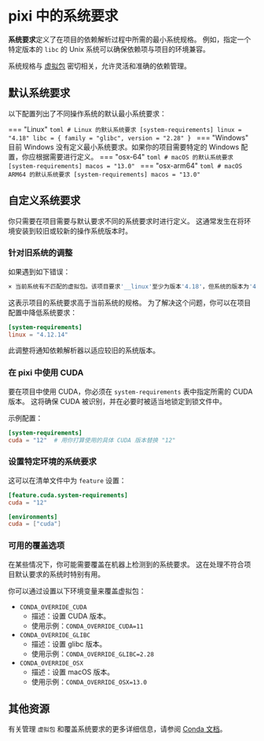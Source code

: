 # pixi 中的系统要求

**系统要求**定义了在项目的依赖解析过程中所需的最小系统规格。
例如，指定一个特定版本的 `libc` 的 Unix 系统可以确保依赖项与项目的环境兼容。

系统规格与 [虚拟包](https://conda.io/projects/conda/en/latest/user-guide/tasks/manage-virtual.html) 密切相关，允许灵活和准确的依赖管理。

## 默认系统要求

以下配置列出了不同操作系统的默认最小系统要求：

=== "Linux"
    ```toml
    # Linux 的默认系统要求
    [system-requirements]
    linux = "4.18"
    libc = { family = "glibc", version = "2.28" }
    ```
=== "Windows"
    目前 Windows 没有定义最小系统要求。如果你的项目需要特定的 Windows 配置，你应根据需要进行定义。
=== "osx-64"
    ```toml
    # macOS 的默认系统要求
    [system-requirements]
    macos = "13.0"
    ```
=== "osx-arm64"
    ```toml
    # macOS ARM64 的默认系统要求
    [system-requirements]
    macos = "13.0"
    ```

## 自定义系统要求

你只需要在项目需要与默认要求不同的系统要求时进行定义。
这通常发生在将环境安装到较旧或较新的操作系统版本时。

### 针对旧系统的调整
如果遇到如下错误：

```bash
× 当前系统有不匹配的虚拟包。该项目要求'__linux'至少为版本'4.18'，但系统的版本为'4.12.14'
```

这表示项目的系统要求高于当前系统的规格。
为了解决这个问题，你可以在项目配置中降低系统要求：

```toml
[system-requirements]
linux = "4.12.14"
```

此调整将通知依赖解析器以适应较旧的系统版本。

### 在 pixi 中使用 CUDA

要在项目中使用 CUDA，你必须在 `system-requirements` 表中指定所需的 CUDA 版本。
这将确保 CUDA 被识别，并在必要时被适当地锁定到锁文件中。

示例配置：

```toml
[system-requirements]
cuda = "12"  # 用你打算使用的具体 CUDA 版本替换 "12"
```

### 设置特定环境的系统要求
这可以在清单文件中为 `feature` 设置：

```toml
[feature.cuda.system-requirements]
cuda = "12"

[environments]
cuda = ["cuda"]
```

### 可用的覆盖选项
在某些情况下，你可能需要覆盖在机器上检测到的系统要求。
这在处理不符合项目默认要求的系统时特别有用。

你可以通过设置以下环境变量来覆盖虚拟包：

- `CONDA_OVERRIDE_CUDA`
  - 描述：设置 CUDA 版本。
  - 使用示例：`CONDA_OVERRIDE_CUDA=11`
- `CONDA_OVERRIDE_GLIBC`
  - 描述：设置 glibc 版本。
  - 使用示例：`CONDA_OVERRIDE_GLIBC=2.28`
- `CONDA_OVERRIDE_OSX`
  - 描述：设置 macOS 版本。
  - 使用示例：`CONDA_OVERRIDE_OSX=13.0`

## 其他资源

有关管理 `虚拟包` 和覆盖系统要求的更多详细信息，请参阅 [Conda 文档](https://docs.conda.io/projects/conda/en/latest/user-guide/tasks/manage-virtual.html)。
